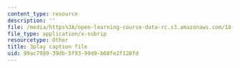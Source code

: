 ```yaml
---
content_type: resource
description: ''
file: /media/https%3A/open-learning-course-data-rc.s3.amazonaws.com/18-01sc-single-variable-calculus-fall-2010/99ac798939db5f9399d9b68fe2f128fd_Bv9kVDcj7yo.vtt
file_type: application/x-subrip
resourcetype: Other
title: 3play caption file
uid: 99ac7989-39db-5f93-99d9-b68fe2f128fd
---
```

